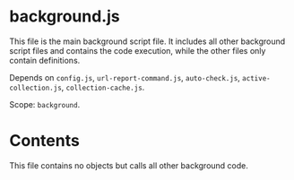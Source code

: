 # background.js

This file is the main background script file. It includes all other background script files and contains the code execution, while the other files only contain definitions.

Depends on `config.js`, `url-report-command.js`, `auto-check.js`, `active-collection.js`, `collection-cache.js`.

Scope: `background`.

# Contents

This file contains no objects but calls all other background code.